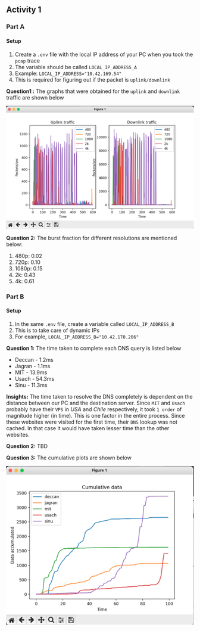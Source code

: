 ## Activity 1

### Part A

#### Setup

1. Create a `.env` file with the local IP address of your PC when you took the `pcap` trace
2. The variable should be called `LOCAL_IP_ADDRESS_A`
3. Example: `LOCAL_IP_ADDRESS="10.42.169.54"`
4. This is required for figuring out if the packet is `uplink/downlink`

**Question1 :** The graphs that were obtained for the `uplink` and `downlink` traffic are shown below

![1707457769496](image/README/1707457769496.png)

**Question 2:** The burst fraction for different resolutions are mentioned below:

1. 480p: 0.02
2. 720p: 0.10
3. 1080p: 0.15
4. 2k: 0.43
5. 4k: 0.61

### Part B

#### Setup

1. In the same `.env` file, create a variable called `LOCAL_IP_ADDRESS_B`
2. This is to take care of dynamic IPs
3. For example, `LOCAL_IP_ADDRESS_B="10.42.170.206"`

**Question 1:** The time taken to complete each DNS query is listed below

- Deccan - 1.2ms
- Jagran - 1.1ms
- MIT - 13.9ms
- Usach - 54.3ms
- Sinu - 11.3ms

**Insights:** The time taken to resolve the DNS completely is dependent on the distance between our PC and the destination server. Since `MIT` and `Usach` probably have their `VPS` in _USA_ and _Chile_ respectively, it took `1 order` of magnitude higher (in time). This is one factor in the entire process. Since these websites were visited for the first time, their `DNS` lookup was not cached. In that case it would have taken lesser time than the other websites.

**Question 2:** TBD

**Question 3:** The cumulative plots are shown below

![1707467318784](image/README/1707467318784.png)
